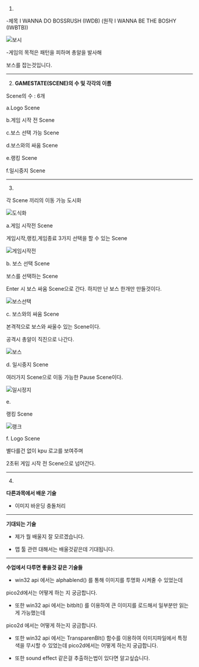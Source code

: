1.

-제목 I WANNA DO BOSSRUSH (IWDB) (원작 I WANNA BE THE BOSHY (IWBTB))



![보시](res\보시.png)



-게임의 목적은 패턴을 피하며 총알을 발사해

보스를 잡는것입니다.

---

2. **GAMESTATE(SCENE)의 수 및 각각의 이름**

Scene의 수 : 6개

a.Logo Scene

b.게임 시작 전 Scene

c.보스 선택 가능 Scene

d.보스와의 싸움 Scene

e.랭킹 Scene

f.일시중지 Scene

---

3.

각 Scene 끼리의 이동 가능 도시화

![도식화](res\도식화.png)



a.게임 시작전 Scene

게임시작,랭킹,게임종료 3가지 선택을 할 수 있는 Scene 

![게임시작전](res\게임시작전.png)

b. 보스 선택 Scene

보스를 선택하는 Scene

Enter 시 보스 싸움 Scene으로 간다.  하지만 난 보스 한개만 만들것이다.

![보스선택](res\보스선택.png)

c. 보스와의 싸움 Scene

본격적으로 보스와 싸울수 있는 Scene이다.

공격시 총알이 직진으로 나간다.

![보스](res\보스.png)

d. 일시중지 Scene

여러가지 Scene으로 이동 가능한 Pause Scene이다.

![일시정지](res\일시정지.png)

e.

랭킹 Scene

![랭크](res\랭크.png)

f. Logo Scene

별다를건 없이 kpu 로고를 보여주며

2초뒤 게임 시작 전 Scene으로 넘어간다. 

---

4.

**다른과목에서 배운 기술**

* 이미지 바운딩 충돌처리

---

**기대되는 기술**

* 제가 뭘 배울지 잘 모르겠습니다.

* 맵 툴 관련 대해서는 배울것같은데 기대됩니다.

---

**수업에서 다루면 좋을것 같은 기술들**

* win32 api 에서는 alphablend() 를 통해 이미지를 투명화 시켜줄 수 있었는데

pico2d에서는 어떻게 하는 지 궁금합니다.

* 또한 win32 api 에서는 bitblt() 를 이용하여 큰 이미지를 로드해서 일부분만 읽는게 가능했는데

pico2d 에서는 어떻게 하는지 궁금합니다.

* 또한 win32 api 에서는 TransparenBlt() 함수를 이용하여 이미지파일에서 특정 색을 무시할 수 있었는데 pico2d에서는 어떻게 하는지 궁급합니다.

* 또한 sound effect 같은걸 추출하는법이 있다면 알고싶습니다.

